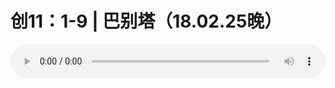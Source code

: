 # 创11：1-9 | 巴别塔（18.02.25晚）

<audio style="width: 100%;" preload="false" controls controlslist="nodownload"><source src="//file.simai.life/audio/mp3/old/22717.mp3" type="audio/mpeg">Your browser does not support the audio element.</audio>



